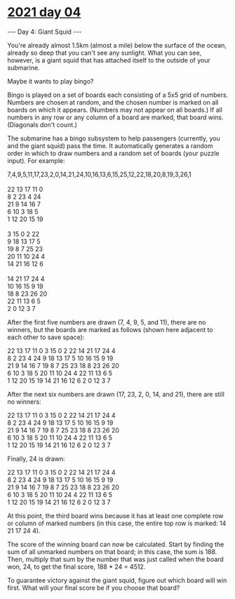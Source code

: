 # [2021 day 04](https://adventofcode.com/2021/day/4)

--- Day 4: Giant Squid ---

You're already almost 1.5km (almost a mile) below the surface of the ocean, already so deep that you can't see any sunlight. What you can see, however, is a giant squid that has attached itself to the outside of your submarine.

Maybe it wants to play bingo?

Bingo is played on a set of boards each consisting of a 5x5 grid of numbers. Numbers are chosen at random, and the chosen number is marked on all boards on which it appears. (Numbers may not appear on all boards.) If all numbers in any row or any column of a board are marked, that board wins. (Diagonals don't count.)

The submarine has a bingo subsystem to help passengers (currently, you and the giant squid) pass the time. It automatically generates a random order in which to draw numbers and a random set of boards (your puzzle input). For example:

7,4,9,5,11,17,23,2,0,14,21,24,10,16,13,6,15,25,12,22,18,20,8,19,3,26,1\
\
22 13 17 11  0\
 8  2 23  4 24\
21  9 14 16  7\
 6 10  3 18  5\
 1 12 20 15 19\
\
 3 15  0  2 22\
 9 18 13 17  5\
19  8  7 25 23\
20 11 10 24  4\
14 21 16 12  6\
\
14 21 17 24  4\
10 16 15  9 19\
18  8 23 26 20\
22 11 13  6  5\
 2  0 12  3  7

After the first five numbers are drawn (7, 4, 9, 5, and 11), there are no winners, but the boards are marked as follows (shown here adjacent to each other to save space):

22 13 17 11  0         3 15  0  2 22        14 21 17 24  4\
 8  2 23  4 24         9 18 13 17  5        10 16 15  9 19\
21  9 14 16  7        19  8  7 25 23        18  8 23 26 20\
 6 10  3 18  5        20 11 10 24  4        22 11 13  6  5\
 1 12 20 15 19        14 21 16 12  6         2  0 12  3  7

After the next six numbers are drawn (17, 23, 2, 0, 14, and 21), there are still no winners:

22 13 17 11  0         3 15  0  2 22        14 21 17 24  4\
 8  2 23  4 24         9 18 13 17  5        10 16 15  9 19\
21  9 14 16  7        19  8  7 25 23        18  8 23 26 20\
 6 10  3 18  5        20 11 10 24  4        22 11 13  6  5\
 1 12 20 15 19        14 21 16 12  6         2  0 12  3  7

Finally, 24 is drawn:

22 13 17 11  0         3 15  0  2 22        14 21 17 24  4\
 8  2 23  4 24         9 18 13 17  5        10 16 15  9 19\
21  9 14 16  7        19  8  7 25 23        18  8 23 26 20\
 6 10  3 18  5        20 11 10 24  4        22 11 13  6  5\
 1 12 20 15 19        14 21 16 12  6         2  0 12  3  7

At this point, the third board wins because it has at least one complete row or column of marked numbers (in this case, the entire top row is marked: 14 21 17 24  4).

The score of the winning board can now be calculated. Start by finding the sum of all unmarked numbers on that board; in this case, the sum is 188. Then, multiply that sum by the number that was just called when the board won, 24, to get the final score, 188 * 24 = 4512.

To guarantee victory against the giant squid, figure out which board will win first. What will your final score be if you choose that board?